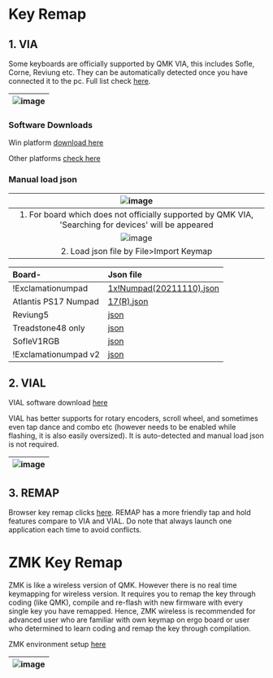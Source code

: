# Key Remap

## 1. VIA
Some keyboards are officially supported by QMK VIA, this includes Sofle, Corne, Reviung etc. They can be automatically detected once you have connected it to the pc. Full list check [here](https://qmk.fm/keyboards/).

|![image](https://user-images.githubusercontent.com/79617315/154873124-6340461c-81b5-4729-9784-42eac6e8aeab.png)|
|:--:|


### Software Downloads
Win platform [download here](https://github.com/the-via/releases/releases/download/v1.3.1/via-1.3.1-win.exe )

Other platforms [check here](https://github.com/the-via/releases/releases/tag/v1.3.1)




### Manual load json

|![image](https://user-images.githubusercontent.com/79617315/151114691-ddf1d27f-03e5-481a-8a68-3ebee69ece40.png)|
|:--:|
|1. For board which does not officially supported by QMK VIA, 'Searching for devices' will be appeared|
|![image](https://user-images.githubusercontent.com/79617315/151115099-f0ecfcd5-4caf-430f-a958-7c6f6d7ee02f.png)|
|2. Load json file by File>Import Keymap|

|Board-| Json file|
|:-|:-|
|!Exclamationumpad| [1x!Numpad(20211110).json](https://drive.google.com/file/d/1nIkr1yTWvWySqZaXR8mvZJhkzTd3gzse/view?usp=sharing)|
|Atlantis PS17 Numpad| [17(R).json](https://drive.google.com/file/d/1a7J1gHCxJdgyzfK0JylTgI1jKATKNYiH/view?usp=sharing)|
|Reviung5|[json](https://drive.google.com/file/d/1JrSSA8Qib7lLGcd4dTRIU_LEoJuPl7SZ/view?usp=sharing)|
|Treadstone48 only|[json](https://drive.google.com/file/d/1txMdJA8-L_YZK245hUbvFW9iSHybxjIP/view?usp=sharing)|
|SofleV1RGB|[json](https://drive.google.com/file/d/1AYjldM6BTlOvo6rmUBkauUZ2ew_Y5Mvw/view?usp=sharing)|
|!Exclamationumpad v2 |[json](https://drive.google.com/file/d/1i-LqWeV5yd9deO6sw9LQNkpQB03KDCdH/view?usp=sharing)|

## 2. VIAL
VIAL software download [here](https://get.vial.today/download/)

VIAL has better supports for rotary encoders, scroll wheel, and sometimes even tap dance and combo etc (however needs to be enabled while flashing, it is also easily oversized). It is auto-detected and manual load json is not required. 

|![image](https://user-images.githubusercontent.com/79617315/154873060-5edc2146-2bd9-4bd3-b185-8f6a5cbcffa6.png)|
|:--:|

## 3. REMAP
Browser key remap clicks [here](https://remap-keys.app/). REMAP has a more friendly tap and hold features compare to VIA and VIAL. 
Do note that always launch one application each time to avoid conflicts. 

# ZMK Key Remap

ZMK is like a wireless version of QMK. However there is no real time keymapping for wireless version. It requires you to remap the key through coding (like QMK), compile and re-flash with new firmware with every single key you have remapped. Hence, ZMK wireless is recommended for advanced user who are familiar with own keymap on ergo board or user who determined to learn coding and remap the key through compilation. 

ZMK environment setup [here](https://zmk.dev/docs/development/setup/)

|![image](https://user-images.githubusercontent.com/79617315/154873335-a441ce0f-476c-4e77-8755-b2be604f6c53.png)|
|:--:|
